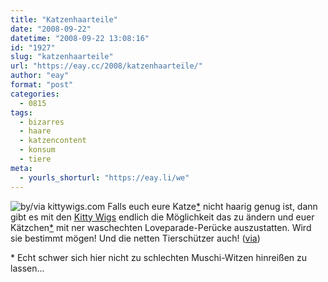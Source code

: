 ```yaml
---
title: "Katzenhaarteile"
date: "2008-09-22"
datetime: "2008-09-22 13:08:16"
id: "1927"
slug: "katzenhaarteile"
url: "https://eay.cc/2008/katzenhaarteile/"
author: "eay"
format: "post"
categories:
  - 0815
tags:
  - bizarres
  - haare
  - katzencontent
  - konsum
  - tiere
meta:
  - yourls_shorturl: "https://eay.li/we"
---
```


![](/uploads/2008/kittywigs.jpg "by/via kittywigs.com") Falls euch eure Katze[\*](#muschi) nicht haarig genug ist, dann gibt es mit den [Kitty Wigs](http://anonym.to/?http://kittywigs.com/) endlich die Möglichkeit das zu ändern und euer Kätzchen[\*](#muschi) mit ner waschechten Loveparade-Perücke auszustatten. Wird sie bestimmt mögen! Und die netten Tierschützer auch! ([via](http://twitter.com/svensonsan/statuses/930252096))

\* Echt schwer sich hier nicht zu schlechten Muschi-Witzen hinreißen zu lassen...

